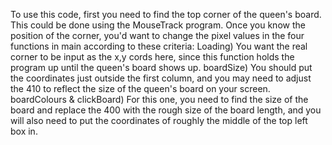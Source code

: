 To use this code, first you need to find the top corner of the queen's board. This could be done using the MouseTrack program. Once you know the position of the corner, you'd want to change the pixel values in the four functions in main according to these criteria: 
Loading) You want the real corner to be input as the x,y cords here, since this function holds the program up until the queen's board shows up.
boardSize) You should put the coordinates just outside the first column, and you may need to adjust the 410 to reflect the size of the queen's board on your screen. 
boardColours & clickBoard) For this one, you need to find the size of the board and replace the 400 with the rough size of the board length, and you will also need to put the coordinates of roughly the middle of the top left box in.
